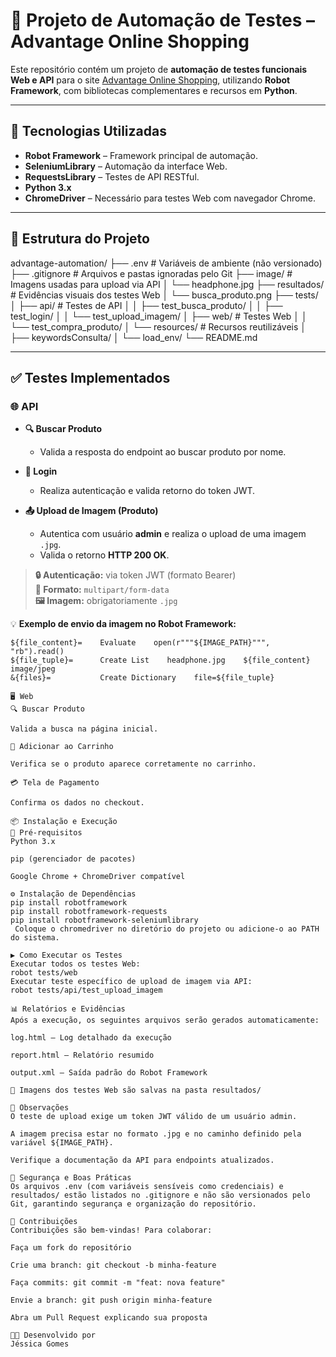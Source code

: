 # 🧪 Projeto de Automação de Testes – Advantage Online Shopping

Este repositório contém um projeto de **automação de testes funcionais Web e API** para o site [Advantage Online Shopping](https://www.advantageonlineshopping.com), utilizando **Robot Framework**, com bibliotecas complementares e recursos em **Python**.

---

## 🚀 Tecnologias Utilizadas

- **Robot Framework** – Framework principal de automação.
- **SeleniumLibrary** – Automação da interface Web.
- **RequestsLibrary** – Testes de API RESTful.
- **Python 3.x**
- **ChromeDriver** – Necessário para testes Web com navegador Chrome.

---

## 📁 Estrutura do Projeto
advantage-automation/
├── .env # Variáveis de ambiente (não versionado)
├── .gitignore # Arquivos e pastas ignoradas pelo Git
├── image/ # Imagens usadas para upload via API
│ └── headphone.jpg
├── resultados/ # Evidências visuais dos testes Web
│ └── busca_produto.png
├── tests/
│ ├── api/ # Testes de API
│ │ ├── test_busca_produto/
│ │ ├── test_login/
│ │ └── test_upload_imagem/
│ ├── web/ # Testes Web
│ │ └── test_compra_produto/
│ └── resources/ # Recursos reutilizáveis
│ ├── keywordsConsulta/
│ └── load_env/
└── README.md

---

## ✅ Testes Implementados

### 🌐 API

- **🔍 Buscar Produto**
  - Valida a resposta do endpoint ao buscar produto por nome.

- **🔑 Login**
  - Realiza autenticação e valida retorno do token JWT.

- **📤 Upload de Imagem (Produto)**
  - Autentica com usuário **admin** e realiza o upload de uma imagem `.jpg`.
  - Valida o retorno **HTTP 200 OK**.

> **🔒 Autenticação:** via token JWT (formato Bearer)  
> **📎 Formato:** `multipart/form-data`  
> **🖼️ Imagem:** obrigatoriamente `.jpg`

💡 **Exemplo de envio da imagem no Robot Framework:**
```robot
${file_content}=    Evaluate    open(r"""${IMAGE_PATH}""", "rb").read()
${file_tuple}=      Create List    headphone.jpg    ${file_content}    image/jpeg
&{files}=           Create Dictionary    file=${file_tuple}

🖥 Web
🔍 Buscar Produto

Valida a busca na página inicial.

🛒 Adicionar ao Carrinho

Verifica se o produto aparece corretamente no carrinho.

💳 Tela de Pagamento

Confirma os dados no checkout.

📦 Instalação e Execução
🔧 Pré-requisitos
Python 3.x

pip (gerenciador de pacotes)

Google Chrome + ChromeDriver compatível

⚙️ Instalação de Dependências
pip install robotframework
pip install robotframework-requests
pip install robotframework-seleniumlibrary
 Coloque o chromedriver no diretório do projeto ou adicione-o ao PATH do sistema.

▶️ Como Executar os Testes
Executar todos os testes Web:
robot tests/web
Executar teste específico de upload de imagem via API:
robot tests/api/test_upload_imagem

📊 Relatórios e Evidências
Após a execução, os seguintes arquivos serão gerados automaticamente:

log.html – Log detalhado da execução

report.html – Relatório resumido

output.xml – Saída padrão do Robot Framework

📸 Imagens dos testes Web são salvas na pasta resultados/

📌 Observações
O teste de upload exige um token JWT válido de um usuário admin.

A imagem precisa estar no formato .jpg e no caminho definido pela variável ${IMAGE_PATH}.

Verifique a documentação da API para endpoints atualizados.

🚫 Segurança e Boas Práticas
Os arquivos .env (com variáveis sensíveis como credenciais) e resultados/ estão listados no .gitignore e não são versionados pelo Git, garantindo segurança e organização do repositório.

🤝 Contribuições
Contribuições são bem-vindas! Para colaborar:

Faça um fork do repositório

Crie uma branch: git checkout -b minha-feature

Faça commits: git commit -m "feat: nova feature"

Envie a branch: git push origin minha-feature

Abra um Pull Request explicando sua proposta

👩‍💻 Desenvolvido por
Jéssica Gomes